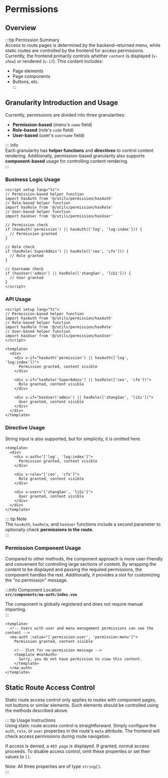# Permissions  

## Overview  
:::tip Permission Summary  
Access to route pages is determined by the backend-returned menu, while static routes are controlled by the frontend for access permissions. Currently, the frontend primarily controls whether `content` is displayed (`v-show`) or rendered (`v-if`). This content includes:  
- Page elements  
- Page components  
- Buttons, etc.  
:::

## Granularity Introduction and Usage  

Currently, permissions are divided into three granularities:  
- **Permission-based** (menu's `name` field)  
- **Role-based** (role's `code` field)  
- **User-based** (user's `username` field)  

::: info  
Each granularity has **helper functions** and **directives** to control content rendering. Additionally, permission-based granularity also supports **component-based** usage for controlling content rendering.  
:::

### Business Logic Usage  
```vue  
<script setup lang="ts">  
// Permission-based helper function  
import hasAuth from '@/utils/permission/hasAuth'  
// Role-based helper function  
import hasRole from '@/utils/permission/hasRole'  
// User-based helper function  
import hasUser from '@/utils/permission/hasUser'  
  
// Permission check  
if (hasAuth('permission') || hasAuth(['log', 'log:index'])) {  
  // Permission granted  
}  

// Role check  
if (hasRole('SuperAdmin') || hasRole(['ceo', 'cfo'])) {  
  // Role granted  
}  

// Username check  
if (hasUser('admin') || hasRole(['zhangSan', 'liSi'])) {  
  // User granted  
}  
</script>  
```  

### API Usage  
```vue  
<script setup lang="ts">  
// Permission-based helper function  
import hasAuth from '@/utils/permission/hasAuth'  
// Role-based helper function  
import hasRole from '@/utils/permission/hasRole'  
// User-based helper function  
import hasUser from '@/utils/permission/hasUser'  
</script>  

<template>  
  <div>  
    <div v-if="hasAuth('permission') || hasAuth(['log', 'log:index'])">  
      Permission granted, content visible  
    </div>  
    
    <div v-if="hasRole('SuperAdmin') || hasRole(['ceo', 'cfo'])">  
      Role granted, content visible  
    </div>  

    <div v-if="hasUser('admin') || hasRole(['zhangSan', 'liSi'])">  
      User granted, content visible  
    </div>  
  </div>  
</template>  
```  

### Directive Usage  

String input is also supported, but for simplicity, it is omitted here.  

```vue  
<template>  
  <div>  
    <div v-auth="['log', 'log:index']">  
      Permission granted, content visible  
    </div>  
    
    <div v-role="['ceo', 'cfo']">  
      Role granted, content visible  
    </div>  

    <div v-user="['zhangSan', 'liSi']">  
      User granted, content visible  
    </div>  
  </div>  
</template>  
```  
::: tip Note  
The `hasAuth`, `hasRole`, and `hasUser` functions include a second parameter to optionally check **permissions in the route**.  
:::

### Permission Component Usage  

Compared to other methods, the component approach is more user-friendly and convenient for controlling large sections of content. By wrapping the content to be displayed and passing the required permissions, the component handles the rest. Additionally, it provides a slot for customizing the "no permission" message.  

:::info Component Location  
**`src/components/ma-auth/index.vue`**  

The component is globally registered and does not require manual importing.  
:::  

```vue  
<template>  
  <!-- Users with user and menu management permissions can see the content -->  
  <ma-auth :value="['permission:user', 'permission:menu']">  
    Permission granted, content visible  
    
    <!-- Slot for no-permission message -->  
    <template #notAuth>  
      Sorry, you do not have permission to view this content.  
    </template>  
  </ma-auth>  
</template>  
```  

## Static Route Access Control  

Static route access control only applies to routes with component pages, not buttons or similar elements. Such elements should be controlled using the methods described above.  

::: tip Usage Instructions  
Using static route access control is straightforward. Simply configure the `auth`, `role`, or `user` properties in the route's `meta` attribute. The frontend will check access permissions during route navigation.  

If access is denied, a `403 page` is displayed. If granted, normal access proceeds. To disable access control, omit these properties or set their values to `[]`.  

Note: All three properties are of type `string[]`.  
:::